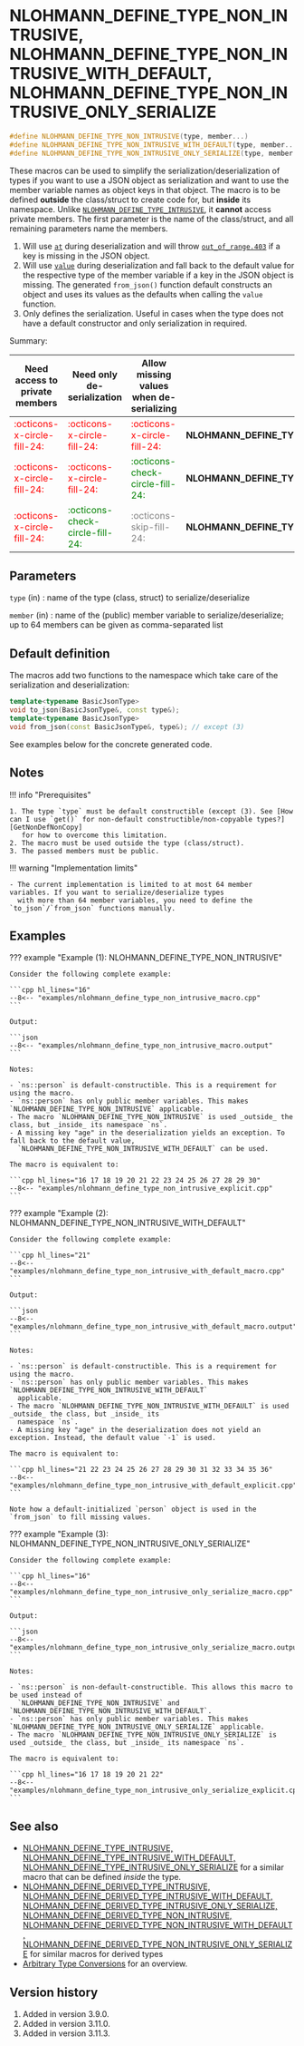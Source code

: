 # NLOHMANN_DEFINE_TYPE_NON_INTRUSIVE, NLOHMANN_DEFINE_TYPE_NON_INTRUSIVE_WITH_DEFAULT, NLOHMANN_DEFINE_TYPE_NON_INTRUSIVE_ONLY_SERIALIZE

```cpp
#define NLOHMANN_DEFINE_TYPE_NON_INTRUSIVE(type, member...)              // (1)
#define NLOHMANN_DEFINE_TYPE_NON_INTRUSIVE_WITH_DEFAULT(type, member...) // (2)
#define NLOHMANN_DEFINE_TYPE_NON_INTRUSIVE_ONLY_SERIALIZE(type, member...) // (3)
```

These macros can be used to simplify the serialization/deserialization of types if you want to use a JSON object as
serialization and want to use the member variable names as object keys in that object. The macro is to be defined
**outside** the class/struct to create code for, but **inside** its namespace. Unlike
[`NLOHMANN_DEFINE_TYPE_INTRUSIVE`](nlohmann_define_type_intrusive.md), it **cannot** access private members. The first
parameter is the name of the class/struct, and all remaining parameters name the members.

1. Will use [`at`](../basic_json/at.md) during deserialization and will throw
   [`out_of_range.403`](../../home/exceptions.md#jsonexceptionout_of_range403) if a key is missing in the JSON object.
2. Will use [`value`](../basic_json/value.md) during deserialization and fall back to the default value for the
   respective type of the member variable if a key in the JSON object is missing. The generated `from_json()` function
   default constructs an object and uses its values as the defaults when calling the `value` function.
3. Only defines the serialization. Useful in cases when the type does not have a default constructor and only serialization in required.

Summary:

| Need access to private members                                   | Need only de-serialization                                       | Allow missing values when de-serializing                         | macro                                                 |
|------------------------------------------------------------------|------------------------------------------------------------------|------------------------------------------------------------------|-------------------------------------------------------|
| <div style="color: red;">:octicons-x-circle-fill-24:</div>       | <div style="color: red;">:octicons-x-circle-fill-24:</div>       | <div style="color: red;">:octicons-x-circle-fill-24:</div>       | **NLOHMANN_DEFINE_TYPE_NON_INTRUSIVE**                |
| <div style="color: red;">:octicons-x-circle-fill-24:</div>       | <div style="color: red;">:octicons-x-circle-fill-24:</div>       | <div style="color: green;">:octicons-check-circle-fill-24:</div> | **NLOHMANN_DEFINE_TYPE_NON_INTRUSIVE_WITH_DEFAULT**   |
| <div style="color: red;">:octicons-x-circle-fill-24:</div>       | <div style="color: green;">:octicons-check-circle-fill-24:</div> | <div style="color: grey;">:octicons-skip-fill-24:</div>          | **NLOHMANN_DEFINE_TYPE_NON_INTRUSIVE_ONLY_SERIALIZE** |

## Parameters

`type` (in)
:   name of the type (class, struct) to serialize/deserialize

`member` (in)
:   name of the (public) member variable to serialize/deserialize; up to 64 members can be given as comma-separated list

## Default definition

The macros add two functions to the namespace which take care of the serialization and deserialization:

```cpp
template<typename BasicJsonType>
void to_json(BasicJsonType&, const type&);
template<typename BasicJsonType>
void from_json(const BasicJsonType&, type&); // except (3)
```

See examples below for the concrete generated code.

## Notes

!!! info "Prerequisites"

    1. The type `type` must be default constructible (except (3). See [How can I use `get()` for non-default constructible/non-copyable types?][GetNonDefNonCopy]
       for how to overcome this limitation.
    2. The macro must be used outside the type (class/struct).
    3. The passed members must be public.

[GetNonDefNonCopy]: ../../features/arbitrary_types.md#how-can-i-use-get-for-non-default-constructiblenon-copyable-types

!!! warning "Implementation limits"

    - The current implementation is limited to at most 64 member variables. If you want to serialize/deserialize types
      with more than 64 member variables, you need to define the `to_json`/`from_json` functions manually.

## Examples

??? example "Example (1): NLOHMANN_DEFINE_TYPE_NON_INTRUSIVE"

    Consider the following complete example:

    ```cpp hl_lines="16"
    --8<-- "examples/nlohmann_define_type_non_intrusive_macro.cpp"
    ```
    
    Output:
    
    ```json
    --8<-- "examples/nlohmann_define_type_non_intrusive_macro.output"
    ```

    Notes:

    - `ns::person` is default-constructible. This is a requirement for using the macro.
    - `ns::person` has only public member variables. This makes `NLOHMANN_DEFINE_TYPE_NON_INTRUSIVE` applicable.
    - The macro `NLOHMANN_DEFINE_TYPE_NON_INTRUSIVE` is used _outside_ the class, but _inside_ its namespace `ns`.
    - A missing key "age" in the deserialization yields an exception. To fall back to the default value,
      `NLOHMANN_DEFINE_TYPE_NON_INTRUSIVE_WITH_DEFAULT` can be used.

    The macro is equivalent to:

    ```cpp hl_lines="16 17 18 19 20 21 22 23 24 25 26 27 28 29 30"
    --8<-- "examples/nlohmann_define_type_non_intrusive_explicit.cpp"
    ```

??? example "Example (2): NLOHMANN_DEFINE_TYPE_NON_INTRUSIVE_WITH_DEFAULT"

    Consider the following complete example:

    ```cpp hl_lines="21"
    --8<-- "examples/nlohmann_define_type_non_intrusive_with_default_macro.cpp"
    ```
    
    Output:
    
    ```json
    --8<-- "examples/nlohmann_define_type_non_intrusive_with_default_macro.output"
    ```

    Notes:

    - `ns::person` is default-constructible. This is a requirement for using the macro.
    - `ns::person` has only public member variables. This makes `NLOHMANN_DEFINE_TYPE_NON_INTRUSIVE_WITH_DEFAULT`
      applicable.
    - The macro `NLOHMANN_DEFINE_TYPE_NON_INTRUSIVE_WITH_DEFAULT` is used _outside_ the class, but _inside_ its
      namespace `ns`.
    - A missing key "age" in the deserialization does not yield an exception. Instead, the default value `-1` is used.

    The macro is equivalent to:

    ```cpp hl_lines="21 22 23 24 25 26 27 28 29 30 31 32 33 34 35 36"
    --8<-- "examples/nlohmann_define_type_non_intrusive_with_default_explicit.cpp"
    ```

    Note how a default-initialized `person` object is used in the `from_json` to fill missing values.

??? example "Example (3): NLOHMANN_DEFINE_TYPE_NON_INTRUSIVE_ONLY_SERIALIZE"

    Consider the following complete example:

    ```cpp hl_lines="16"
    --8<-- "examples/nlohmann_define_type_non_intrusive_only_serialize_macro.cpp"
    ```
    
    Output:
    
    ```json
    --8<-- "examples/nlohmann_define_type_non_intrusive_only_serialize_macro.output"
    ```

    Notes:

    - `ns::person` is non-default-constructible. This allows this macro to be used instead of 
      `NLOHMANN_DEFINE_TYPE_NON_INTRUSIVE` and `NLOHMANN_DEFINE_TYPE_NON_INTRUSIVE_WITH_DEFAULT`.
    - `ns::person` has only public member variables. This makes `NLOHMANN_DEFINE_TYPE_NON_INTRUSIVE_ONLY_SERIALIZE` applicable.
    - The macro `NLOHMANN_DEFINE_TYPE_NON_INTRUSIVE_ONLY_SERIALIZE` is used _outside_ the class, but _inside_ its namespace `ns`.

    The macro is equivalent to:

    ```cpp hl_lines="16 17 18 19 20 21 22"
    --8<-- "examples/nlohmann_define_type_non_intrusive_only_serialize_explicit.cpp"
    ```

## See also

- [NLOHMANN_DEFINE_TYPE_INTRUSIVE, NLOHMANN_DEFINE_TYPE_INTRUSIVE_WITH_DEFAULT,
  NLOHMANN_DEFINE_TYPE_INTRUSIVE_ONLY_SERIALIZE](nlohmann_define_type_intrusive.md)
  for a similar macro that can be defined _inside_ the type.
- [NLOHMANN_DEFINE_DERIVED_TYPE_INTRUSIVE, NLOHMANN_DEFINE_DERIVED_TYPE_INTRUSIVE_WITH_DEFAULT,
  NLOHMANN_DEFINE_DERIVED_TYPE_INTRUSIVE_ONLY_SERIALIZE, NLOHMANN_DEFINE_DERIVED_TYPE_NON_INTRUSIVE,
  NLOHMANN_DEFINE_DERIVED_TYPE_NON_INTRUSIVE_WITH_DEFAULT,
  NLOHMANN_DEFINE_DERIVED_TYPE_NON_INTRUSIVE_ONLY_SERIALIZE](nlohmann_define_derived_type.md) for similar macros for
  derived types
- [Arbitrary Type Conversions](../../features/arbitrary_types.md) for an overview.

## Version history

1. Added in version 3.9.0.
2. Added in version 3.11.0.
3. Added in version 3.11.3.
